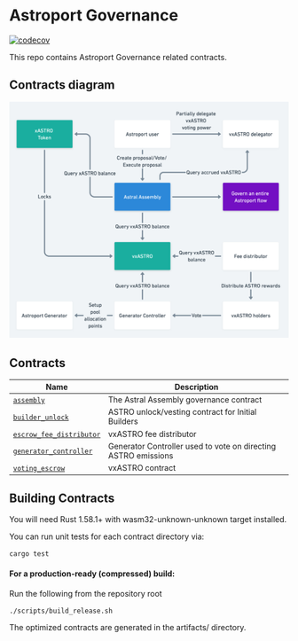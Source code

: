 # Astroport Governance

[![codecov](https://codecov.io/gh/astroport-fi/astroport-governance/branch/main/graph/badge.svg?token=WDA8WEI7MI)](https://codecov.io/gh/astroport-fi/astroport-governance)

This repo contains Astroport Governance related contracts.

## Contracts diagram

![contract diagram](./assets/sc_diagram.png "Contracts Diagram")

## Contracts

| Name                           | Description                      |
| ------------------------------ | -------------------------------- |
| [`assembly`](contracts/assembly) | The Astral Assembly governance contract |
| [`builder_unlock`](contracts/builder_unlock) | ASTRO unlock/vesting contract for Initial Builders |
| [`escrow_fee_distributor`](contracts/escrow_fee_distributor) | vxASTRO fee distributor |
| [`generator_controller`](contracts/generator_controller) | Generator Controller used to vote on directing ASTRO emissions |
| [`voting_escrow`](contracts/voting_escrow) | vxASTRO contract |

## Building Contracts

You will need Rust 1.58.1+ with wasm32-unknown-unknown target installed.

You can run unit tests for each contract directory via:

```
cargo test
```

#### For a production-ready (compressed) build:
Run the following from the repository root

```
./scripts/build_release.sh
```

The optimized contracts are generated in the artifacts/ directory.
